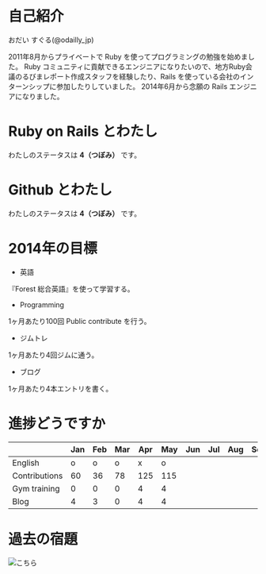 # 自己紹介
おだい すぐる(@odailly_jp)

2011年8月からプライベートで Ruby を使ってプログラミングの勉強を始めました。
Ruby コミュニティに貢献できるエンジニアになりたいので、地方Ruby会議のるびまレポート作成スタッフを経験したり、Rails を使っている会社のインターンシップに参加したりしていました。
2014年6月から念願の Rails エンジニアになりました。

# Ruby on Rails とわたし
わたしのステータスは **4（つぼみ）** です。

# Github とわたし
わたしのステータスは **4（つぼみ）** です。  

# 2014年の目標
- 英語

『Forest 総合英語』を使って学習する。

- Programming

1ヶ月あたり100回 Public contribute を行う。

- ジムトレ

1ヶ月あたり4回ジムに通う。

- ブログ

1ヶ月あたり4本エントリを書く。

# 進捗どうですか
|               | Jan | Feb | Mar | Apr | May | Jun | Jul | Aug | Sep | Oct | Nov | Dec |
|:--------------|-----|-----|-----|-----|-----|-----|-----|-----|-----|-----|-----|----:|
| English       |  o  |  o  |  o  |  x  |  o  |     |     |     |     |     |     |     |
| Contributions |  60 |  36 |  78 | 125 | 115 |     |     |     |     |     |     |     |
| Gym training  |   0 |   0 |   0 |   4 |   4 |     |     |     |     |     |     |     |
| Blog          |   4 |   3 |   0 |   4 |   4 |     |     |     |     |     |     |     |

# 過去の宿題
![こちら](https://gist.github.com/odaillyjp/ae33200fd8ffc9f35d6c)
